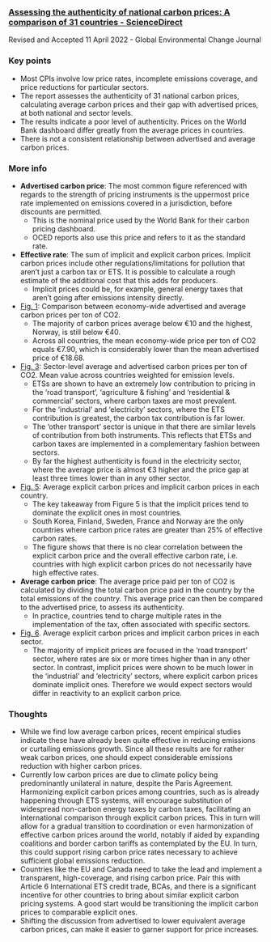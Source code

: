 ### [Assessing the authenticity of national carbon prices: A comparison of 31 countries - ScienceDirect](https://www.sciencedirect.com/science/article/pii/S0959378022000632) 
Revised and Accepted 11 April 2022 - Global Environmental Change Journal

### Key points
- Most CPIs involve low price rates, incomplete emissions coverage, and price reductions for particular sectors.
- The report assesses the authenticity of 31 national carbon prices, calculating average carbon prices and their gap with advertised prices, at both national and sector levels.  
- The results indicate a poor level of authenticity. Prices on the World Bank dashboard differ greatly from the average prices in countries.
- There is not a consistent relationship between advertised and average carbon prices.

### More info
- **Advertised carbon price**: The most common figure referenced with regards to the strength of pricing instruments is the uppermost price rate implemented on emissions covered in a jurisdiction, before discounts are permitted.     
	- This is the nominal price used by the World Bank for their carbon pricing dashboard. 
	- OCED reports also use this price and refers to it as the standard rate. 
- **Effective rate**: The sum of implicit and explicit carbon prices. Implicit carbon prices include other regulations/limitations for pollution that aren’t just a carbon tax or ETS. It is possible to calculate a rough estimate of the additional cost that this adds for producers. 
	- Implicit prices could be, for example, general energy taxes that aren’t going after emissions intensity directly.
- [Fig. 1](https://ars.els-cdn.com/content/image/1-s2.0-S0959378022000632-gr1_lrg.jpg): Comparison between economy-wide advertised and average carbon prices per ton of CO2.
	- The majority of carbon prices average below €10 and the highest, Norway, is still below €40.
	- Across all countries, the mean economy-wide price per ton of CO2 equals €7.90, which is considerably lower than the mean advertised price of €18.68.
- [Fig. 3](https://ars.els-cdn.com/content/image/1-s2.0-S0959378022000632-gr3_lrg.jpg): Sector-level average and advertised carbon prices per ton of CO2. Mean value across countries weighted for emission levels.
	- ETSs are shown to have an extremely low contribution to pricing in the ‘road transport’, ‘agriculture & fishing’ and ‘residential & commercial’ sectors, where carbon taxes are most prevalent. 
	- For the ‘industrial’ and ‘electricity’ sectors, where the ETS contribution is greatest, the carbon tax contribution is far lower. 
	- The ‘other transport’ sector is unique in that there are similar levels of contribution from both instruments. This reflects that ETSs and carbon taxes are implemented in a complementary fashion between sectors.
	- By far the highest authenticity is found in the electricity sector, where the average price is almost €3 higher and the price gap at least three times lower than in any other sector.
- [Fig. 5](https://ars.els-cdn.com/content/image/1-s2.0-S0959378022000632-gr5_lrg.jpg): Average explicit carbon prices and implicit carbon prices in each country.
	- The key takeaway from Figure 5 is that the implicit prices tend to dominate the explicit ones in most countries.    
	- South Korea, Finland, Sweden, France and Norway are the only countries where carbon price rates are greater than 25% of effective carbon rates. 
	- The figure shows that there is no clear correlation between the explicit carbon price and the overall effective carbon rate, i.e. countries with high explicit carbon prices do not necessarily have high effective rates. 
- **Average carbon price**: The average price paid per ton of CO2 is calculated by dividing the total carbon price paid in the country by the total emissions of the country. This average price can then be compared to the advertised price, to assess its authenticity.
	- In practice, countries tend to charge multiple rates in the implementation of the tax, often associated with specific sectors.  
- [Fig. 6](https://ars.els-cdn.com/content/image/1-s2.0-S0959378022000632-gr6_lrg.jpg). Average explicit carbon prices and implicit carbon prices in each sector.
	- The majority of implicit prices are focused in the ‘road transport’ sector, where rates are six or more times higher than in any other sector. In contrast, implicit prices were shown to be much lower in the ‘industrial’ and ‘electricity’ sectors, where explicit carbon prices dominate implicit ones. Therefore we would expect sectors would differ in reactivity to an explicit carbon price. 

### Thoughts
- While we find low average carbon prices, recent empirical studies indicate these have already been quite effective in reducing emissions or curtailing emissions growth. Since all these results are for rather weak carbon prices, one should expect considerable emissions reduction with higher carbon prices.  
- Currently low carbon prices are due to climate policy being predominantly unilateral in nature, despite the Paris Agreement. Harmonizing explicit carbon prices among countries, such as is already happening through ETS systems, will encourage substitution of widespread non-carbon energy taxes by carbon taxes, facilitating an international comparison through explicit carbon prices. This in turn will allow for a gradual transition to coordination or even harmonization of effective carbon prices around the world, notably if aided by expanding coalitions and border carbon tariffs as contemplated by the EU. In turn, this could support rising carbon price rates necessary to achieve sufficient global emissions reduction.
- Countries like the EU and Canada need to take the lead and implement a transparent, high-coverage, and rising carbon price. Pair this with Article 6 International ETS credit trade, BCAs, and there is a significant incentive for other countries to bring about similar explicit carbon pricing systems. A good start would be transitioning the implicit carbon prices to comparable explicit ones. 
- Shifting the discussion from advertised to lower equivalent average carbon prices, can make it easier to garner support for price increases.